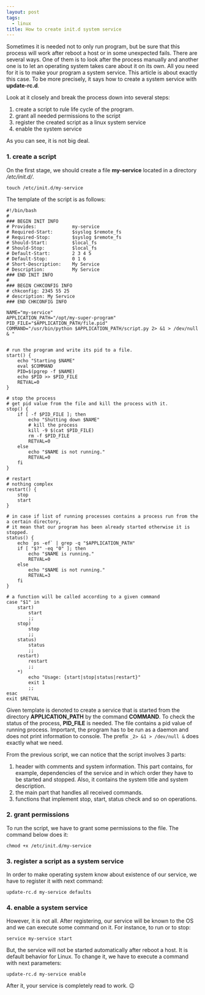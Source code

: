 ```yaml
---
layout: post
tags: 
  - linux
title: How to create init.d system service 
---
```



Sometimes it is needed not to only run program, but be sure that this process will work after reboot a host or in some unexpected fails.
There are several ways. One of them is to look after the process manually and another one is to let an operating system takes care about it on its own.
All you need for it is to make your program a system service. This article is about exactly this case. To be more precisely, 
it says how to create a system service with __update-rc.d__. 

Look at it closely and break the process down into several steps:
1. create a script to rule life cycle of the program.
2. grant all needed permissions to the script
3. register the created script as a linux system service
4. enable the system service

As you can see, it is not big deal. 

### 1. create a script

On the first stage, we should create a file __my-service__ located in a directory _/etc/init.d/_.

```shell
touch /etc/init.d/my-service
```

The template of the script is as follows:

```shell
#!/bin/bash
#
### BEGIN INIT INFO
# Provides:             my-service
# Required-Start:       $syslog $remote_fs
# Required-Stop:        $syslog $remote_fs
# Should-Start:         $local_fs
# Should-Stop:          $local_fs
# Default-Start:        2 3 4 5
# Default-Stop:         0 1 6
# Short-Description:    My Service
# Description:          My Service
### END INIT INFO
#
### BEGIN CHKCONFIG INFO
# chkconfig: 2345 55 25
# description: My Service
### END CHKCONFIG INFO
 
NAME="my-service"
APPLICATION_PATH="/opt/my-super-program"
PID_FILE="$APPLICATION_PATH/file.pid"
COMMAND="/usr/bin/python $APPLICATION_PATH/script.py 2> &1 > /dev/null & "


# run the program and write its pid to a file.
start() {
    echo "Starting $NAME"
    eval $COMMAND
    PID=$(pgrep -f $NAME) 
    echo $PID >> $PID_FILE
    RETVAL=0
}

# stop the process 
# get pid value from the file and kill the process with it.
stop() {
    if [ -f $PID_FILE ]; then
        echo "Shutting down $NAME"
        # kill the process
        kill -9 $(cat $PID_FILE)
        rm -f $PID_FILE
        RETVAL=0
    else
        echo "$NAME is not running."
        RETVAL=0
    fi
}
 
# restart
# nothing complex
restart() {
    stop
    start
}

# in case if list of running processes contains a process run from the a certain directory,
# it mean that our program has been already started otherwise it is stopped.
status() {
    echo `ps -ef` | grep -q "$APPLICATION_PATH"
    if [ "$?" -eq "0" ]; then
        echo "$NAME is running."
        RETVAL=0
    else
        echo "$NAME is not running."
        RETVAL=3
    fi
}

# a function will be called according to a given command 
case "$1" in
    start)
        start
        ;;
    stop)
        stop
        ;;
    status)
        status
        ;;
    restart)
        restart
        ;;
    *)
        echo "Usage: {start|stop|status|restart}"
        exit 1
        ;;
esac
exit $RETVAL
```

Given template is denoted to create a service that is started from the directory __APPLICATION_PATH__ by the command __COMMAND__.
To check the status of the process, __PID_FILE__ is needed. The file contains a pid value of running process. 
Important, the program has to be run as a daemon and does not print information to console. The prefix `_2> &1 > /dev/null &` does exactly 
what we need.

From the previous script, we can notice that the script involves 3 parts:
1) header with comments and system information. This part contains, for example, dependencies of the service and in which order 
they have to be started and stopped. Also, it contains the system title and system description. 
2) the main part that handles all received commands.
3) functions that implement stop, start, status check and so on operations.

### 2. grant permissions

To run the script, we have to grant some permissions to the file. The command below does it:

```shell
chmod +x /etc/init.d/my-service 
```

### 3. register a script as a system service

In order to make operating system know about existence of our service, we have to register it with next command:

```shell
update-rc.d my-service defaults
```

### 4. enable a system service

However, it is not all. After registering, our service will be known to the OS and we can execute some command on it.
For instance, to run or to stop:

```shell
service my-service start
```

But, the service will not be started automatically after reboot a host. It is default behavior for Linux. To change it, 
we have to execute a command with next parameters:

```shell
update-rc.d my-service enable
```

After it, your service is completely read to work. 😉
